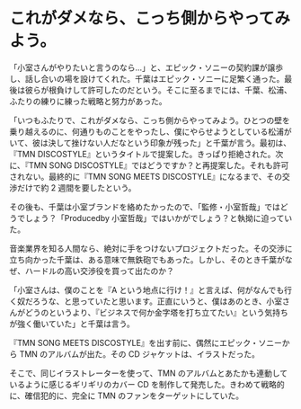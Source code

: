 # これがダメなら、こっち側からやってみよう。

「小室さんがやりたいと言うのなら...」と、エピック・ソニーの契約課が譲歩し、話し合いの場を設けてくれた。千葉はエピック・ソニーに足繁く通った。最後は彼らが根負けして許可したのだという。そこに至るまでには、千葉、松浦、ふたりの練りに練った戦略と努力があった。

「いつもふたりで、これがダメなら、こっち側からやってみよう。ひとつの壁を乗り越えるのに、何通りものことをやったし、僕にやらせようとしている松浦がいて、彼は決して挫けない人だなという印象が残った」と千葉が言う。最初は、『TMN DISCOSTYLE』というタイトルで提案した。きっぱり拒絶された。次に、『TMN SONG DISCOSTYLE』ではどうですか？と再提案した。それも許可されない。最終的に『TMN SONG MEETS DISCOSTYLE』になるまで、その交渉だけで約 2 週間を要したという。

その後も、千葉は小室ブランドを絡めたかったので、「監修・小室哲哉」ではどうでしょう？「Producedby 小室哲哉」ではいかがでしょう？と執拗に迫っていた。

音楽業界を知る人間なら、絶対に手をつけないプロジェクトだった。その交渉に立ち向かった千葉は、ある意味で無鉄砲でもあった。しかし、そのとき千葉がなぜ、ハードルの高い交渉役を買って出たのか？

「小室さんは、僕のことを『A という地点に行け！』と言えば、何がなんでも行く奴だろうな、と思っていたと思います。正直にいうと、僕はあのとき、小室さんがどうのというより、『ビジネスで何か金字塔を打ち立てたい』という気持ちが強く働いていた」と千葉は言う。

『TMN SONG MEETS DISCOSTYLE』を出す前に、偶然にエピック・ソニーから TMN のアルバムが出た。その CD ジャケットは、イラストだった。

そこで、同じイラストレーターを使って、TMN のアルバムとあたかも連動しているように感じるギリギリのカバー CD を制作して発売した。きわめて戦略的に、確信犯的に、完全に TMN のファンをターゲットにしていた。
